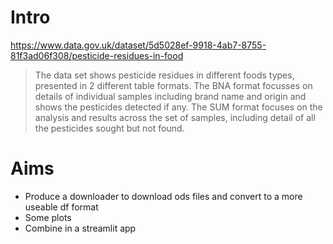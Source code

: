 # Intro

https://www.data.gov.uk/dataset/5d5028ef-9918-4ab7-8755-81f3ad06f308/pesticide-residues-in-food

> The data set shows pesticide residues in different foods types, presented in 2 different table formats. The BNA format focusses on details of individual samples  including brand name and origin and shows the pesticides detected if any. The SUM format focuses on the analysis and results across the set of samples, including detail of all the pesticides sought but not found.
  
# Aims

- Produce a downloader to download ods files and convert to a more useable df format
- Some plots 
- Combine in a streamlit app
